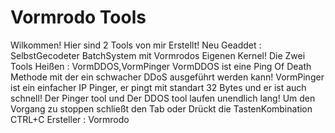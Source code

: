 # Vormrodo Tools
Wilkommen! Hier sind 2 Tools von mir Erstellt!
Neu Geaddet : SelbstGecodeter BatchSystem mit Vormrodos Eigenen Kernel!
Die Zwei Tools Heißen : VormDDOS,VormPinger
VormDDOS ist eine Ping Of Death Methode mit der ein schwacher DDoS ausgeführt werden kann!
VormPinger ist ein einfacher IP Pinger, er pingt mit standart 32 Bytes und er ist auch schnell!
Der Pinger tool und Der DDOS tool laufen unendlich lang! Um den Vorgang zu stoppen schließt den Tab oder Drückt die TastenKombination CTRL+C
Ersteller : Vormrodo
